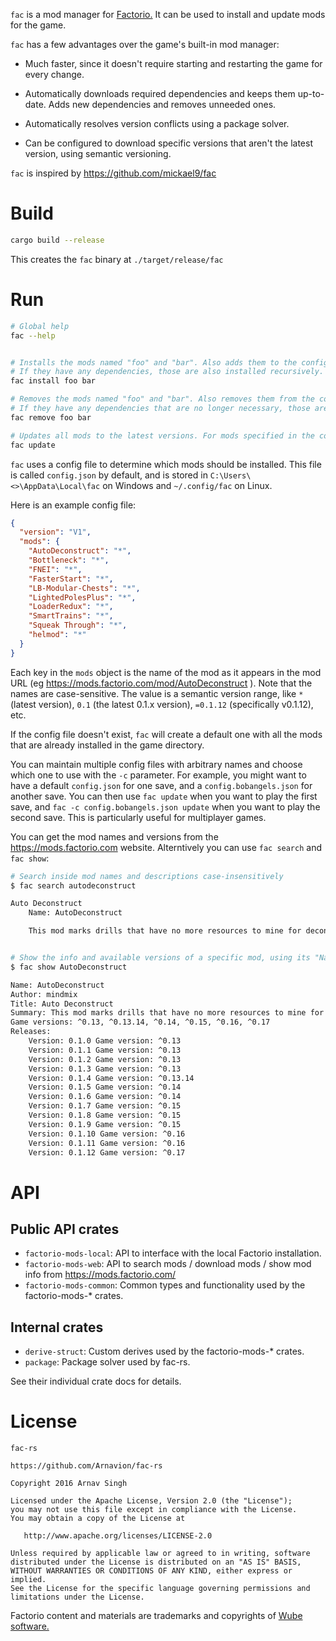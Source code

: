 `fac` is a mod manager for [Factorio.](https://www.factorio.com) It can be used to install and update mods for the game.

`fac` has a few advantages over the game's built-in mod manager:

- Much faster, since it doesn't require starting and restarting the game for every change.

- Automatically downloads required dependencies and keeps them up-to-date. Adds new dependencies and removes unneeded ones.

- Automatically resolves version conflicts using a package solver.

- Can be configured to download specific versions that aren't the latest version, using semantic versioning.

`fac` is inspired by https://github.com/mickael9/fac


# Build

```bash
cargo build --release
```

This creates the `fac` binary at `./target/release/fac`


# Run

```bash
# Global help
fac --help


# Installs the mods named "foo" and "bar". Also adds them to the config file.
# If they have any dependencies, those are also installed recursively.
fac install foo bar

# Removes the mods named "foo" and "bar". Also removes them from the config file.
# If they have any dependencies that are no longer necessary, those are also removed recursively.
fac remove foo bar

# Updates all mods to the latest versions. For mods specified in the config file, they are updated to the version specified in the config file.
fac update
```

`fac` uses a config file to determine which mods should be installed. This file is called `config.json` by default, and is stored in `C:\Users\<>\AppData\Local\fac` on Windows and `~/.config/fac` on Linux.

Here is an example config file:

```json
{
  "version": "V1",
  "mods": {
    "AutoDeconstruct": "*",
    "Bottleneck": "*",
    "FNEI": "*",
    "FasterStart": "*",
    "LB-Modular-Chests": "*",
    "LightedPolesPlus": "*",
    "LoaderRedux": "*",
    "SmartTrains": "*",
    "Squeak Through": "*",
    "helmod": "*"
  }
}
```

Each key in the `mods` object is the name of the mod as it appears in the mod URL (eg https://mods.factorio.com/mod/AutoDeconstruct ). Note that the names are case-sensitive. The value is a semantic version range, like `*` (latest version), `0.1` (the latest 0.1.x version), `=0.1.12` (specifically v0.1.12), etc.

If the config file doesn't exist, `fac` will create a default one with all the mods that are already installed in the game directory.

You can maintain multiple config files with arbitrary names and choose which one to use with the `-c` parameter. For example, you might want to have a default `config.json` for one save, and a `config.bobangels.json` for another save. You can then use `fac update` when you want to play the first save, and `fac -c config.bobangels.json update` when you want to play the second save. This is particularly useful for multiplayer games.

You can get the mod names and versions from the https://mods.factorio.com website. Alterntively you can use `fac search` and `fac show`:

```bash
# Search inside mod names and descriptions case-insensitively
$ fac search autodeconstruct

Auto Deconstruct
    Name: AutoDeconstruct

    This mod marks drills that have no more resources to mine for deconstruction.


# Show the info and available versions of a specific mod, using its "Name"
$ fac show AutoDeconstruct

Name: AutoDeconstruct
Author: mindmix
Title: Auto Deconstruct
Summary: This mod marks drills that have no more resources to mine for deconstruction.
Game versions: ^0.13, ^0.13.14, ^0.14, ^0.15, ^0.16, ^0.17
Releases:
    Version: 0.1.0 Game version: ^0.13
    Version: 0.1.1 Game version: ^0.13
    Version: 0.1.2 Game version: ^0.13
    Version: 0.1.3 Game version: ^0.13
    Version: 0.1.4 Game version: ^0.13.14
    Version: 0.1.5 Game version: ^0.14
    Version: 0.1.6 Game version: ^0.14
    Version: 0.1.7 Game version: ^0.15
    Version: 0.1.8 Game version: ^0.15
    Version: 0.1.9 Game version: ^0.15
    Version: 0.1.10 Game version: ^0.16
    Version: 0.1.11 Game version: ^0.16
    Version: 0.1.12 Game version: ^0.17
```


# API

## Public API crates

- `factorio-mods-local`: API to interface with the local Factorio installation.
- `factorio-mods-web`: API to search mods / download mods / show mod info from https://mods.factorio.com/
- `factorio-mods-common`: Common types and functionality used by the factorio-mods-* crates.

## Internal crates

- `derive-struct`: Custom derives used by the factorio-mods-* crates.
- `package`: Package solver used by fac-rs.

See their individual crate docs for details.


# License

```
fac-rs

https://github.com/Arnavion/fac-rs

Copyright 2016 Arnav Singh

Licensed under the Apache License, Version 2.0 (the "License");
you may not use this file except in compliance with the License.
You may obtain a copy of the License at

   http://www.apache.org/licenses/LICENSE-2.0

Unless required by applicable law or agreed to in writing, software
distributed under the License is distributed on an "AS IS" BASIS,
WITHOUT WARRANTIES OR CONDITIONS OF ANY KIND, either express or implied.
See the License for the specific language governing permissions and
limitations under the License.
```

Factorio content and materials are trademarks and copyrights of [Wube software.](https://www.factorio.com/terms-of-service)
